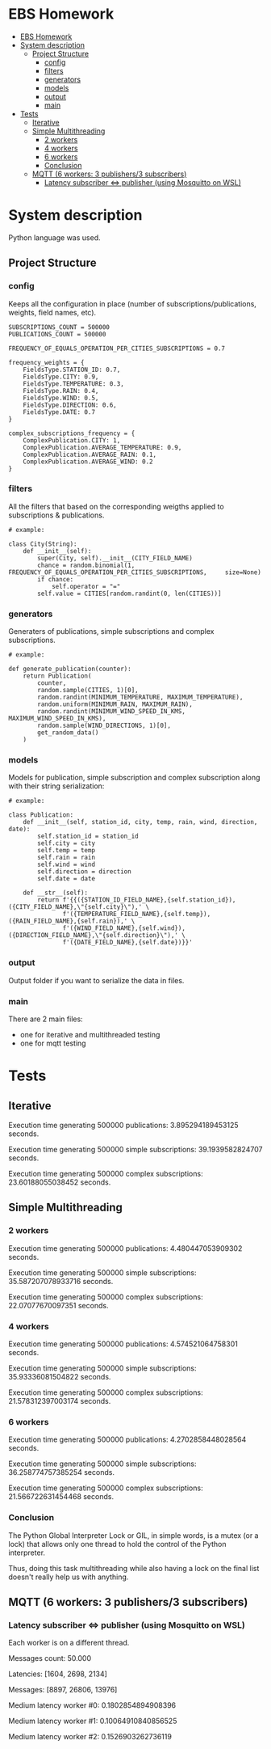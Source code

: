 # EBS Homework

- [EBS Homework](#ebs-homework)
- [System description](#system-description)
  - [Project Structure](#project-structure)
    - [config](#config)
    - [filters](#filters)
    - [generators](#generators)
    - [models](#models)
    - [output](#output)
    - [main](#main)
- [Tests](#tests)
  - [Iterative](#iterative)
  - [Simple Multithreading](#simple-multithreading)
    - [2 workers](#2-workers)
    - [4 workers](#4-workers)
    - [6 workers](#6-workers)
    - [Conclusion](#conclusion)
  - [MQTT (6 workers: 3 publishers/3 subscribers)](#mqtt-6-workers-3-publishers3-subscribers)
    - [Latency subscriber \<=\> publisher (using Mosquitto on WSL)](#latency-subscriber--publisher-using-mosquitto-on-wsl)


# System description

Python language was used.

## Project Structure
### config
Keeps all the configuration in place (number of subscriptions/publications, weights,
field names, etc).

    SUBSCRIPTIONS_COUNT = 500000
    PUBLICATIONS_COUNT = 500000
    
    FREQUENCY_OF_EQUALS_OPERATION_PER_CITIES_SUBSCRIPTIONS = 0.7
    
    frequency_weights = {
        FieldsType.STATION_ID: 0.7,
        FieldsType.CITY: 0.9,
        FieldsType.TEMPERATURE: 0.3,
        FieldsType.RAIN: 0.4,
        FieldsType.WIND: 0.5,
        FieldsType.DIRECTION: 0.6,
        FieldsType.DATE: 0.7
    }
    
    complex_subscriptions_frequency = {
        ComplexPublication.CITY: 1,
        ComplexPublication.AVERAGE_TEMPERATURE: 0.9,
        ComplexPublication.AVERAGE_RAIN: 0.1,
        ComplexPublication.AVERAGE_WIND: 0.2
    }

### filters

All the filters that based on the corresponding weigths applied to
subscriptions & publications.
    
    # example:

    class City(String):
        def __init__(self):
            super(City, self).__init__(CITY_FIELD_NAME)
            chance = random.binomial(1,     FREQUENCY_OF_EQUALS_OPERATION_PER_CITIES_SUBSCRIPTIONS,     size=None)
            if chance:
                self.operator = "="
            self.value = CITIES[random.randint(0, len(CITIES))]

### generators
Generaters of publications, simple subscriptions and complex subscriptions.

    # example:
    
    def generate_publication(counter):
        return Publication(
            counter,
            random.sample(CITIES, 1)[0],
            random.randint(MINIMUM_TEMPERATURE, MAXIMUM_TEMPERATURE),
            random.uniform(MINIMUM_RAIN, MAXIMUM_RAIN),
            random.randint(MINIMUM_WIND_SPEED_IN_KMS,     MAXIMUM_WIND_SPEED_IN_KMS),
            random.sample(WIND_DIRECTIONS, 1)[0],
            get_random_data()
        )

### models

Models for publication, simple subscription and complex subscription along with their string serialization:

    # example:

    class Publication:
        def __init__(self, station_id, city, temp, rain, wind, direction,     date):
            self.station_id = station_id
            self.city = city
            self.temp = temp
            self.rain = rain
            self.wind = wind
            self.direction = direction
            self.date = date
    
        def __str__(self):
            return f'{{({STATION_ID_FIELD_NAME},{self.station_id}),    ({CITY_FIELD_NAME},\"{self.city}\"),' \
                   f'({TEMPERATURE_FIELD_NAME},{self.temp}),    ({RAIN_FIELD_NAME},{self.rain}),' \
                   f'({WIND_FIELD_NAME},{self.wind}),    ({DIRECTION_FIELD_NAME},\"{self.direction}\"),' \
                   f'({DATE_FIELD_NAME},{self.date})}}'

### output
Output folder if you want to serialize the data in files.

### main
There are 2 main files:
- one for iterative and multithreaded testing
- one for mqtt testing

# Tests
## Iterative
Execution time generating 500000 publications: 3.895294189453125 seconds.

Execution time generating 500000 simple subscriptions: 39.1939582824707 seconds.

Execution time generating 500000 complex subscriptions: 23.60188055038452 seconds.

## Simple Multithreading

### 2 workers
Execution time generating 500000 publications: 4.480447053909302 seconds.

Execution time generating 500000 simple subscriptions: 35.587207078933716 seconds.

Execution time generating 500000 complex subscriptions: 22.07077670097351 seconds.

### 4 workers
Execution time generating 500000 publications: 4.574521064758301 seconds.

Execution time generating 500000 simple subscriptions: 35.93336081504822 seconds.

Execution time generating 500000 complex subscriptions: 21.578312397003174 seconds.


### 6 workers
Execution time generating 500000 publications: 4.2702858448028564 seconds.

Execution time generating 500000 simple subscriptions: 36.258774757385254 seconds.

Execution time generating 500000 complex subscriptions: 21.566722631454468 seconds.

### Conclusion
The Python Global Interpreter Lock or GIL, in simple words, is a mutex (or a lock) 
that allows only one thread to hold the control of the Python interpreter.

Thus, doing this task multithreading while also having a lock on the final list doesn't
really help us with anything.

## MQTT (6 workers: 3 publishers/3 subscribers)
### Latency subscriber <=> publisher (using Mosquitto on WSL)

Each worker is on a different thread.

Messages count: 50.000

Latencies: [1604, 2698, 2134] 

Messages: [8897, 26806, 13976]

Medium latency worker #0: 0.1802854894908396

Medium latency worker #1: 0.10064910840856525

Medium latency worker #2: 0.1526903262736119


